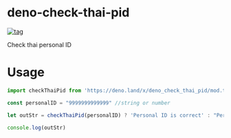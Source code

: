# deno-check-thai-pid

[![tag](https://img.shields.io/github/v/tag/thiti-y/deno-check-thai-pid)](https://github.com/thiti-y/deno-check-thai-pid/tags)

Check thai personal ID

# Usage

````javascript
import checkThaiPid from 'https://deno.land/x/deno_check_thai_pid/mod.ts'

const personalID = "9999999999999" //string or number

let outStr = checkThaiPid(personalID) ? 'Personal ID is correct' : "Personal ID is incorrect"

console.log(outStr)
````
